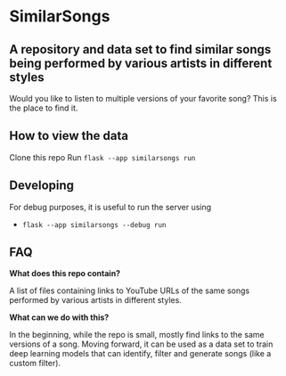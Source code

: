 # SimilarSongs
A repository and data set to find similar songs being performed by various artists in different styles
---

Would you like to listen to multiple versions of your favorite song? This is the place to find it.

## How to view the data

Clone this repo
Run `flask --app similarsongs run`

## Developing

For debug purposes, it is useful to run the server using
  - `flask --app similarsongs --debug run`

## FAQ

**What does this repo contain?**

A list of files containing links to YouTube URLs of the same songs performed by various artists in different styles.

**What can we do with this?**

In the beginning, while the repo is small, mostly find links to the same versions of a song. Moving forward, it can be used as a data set to train deep learning models that can identify, filter and generate songs (like a custom filter).
